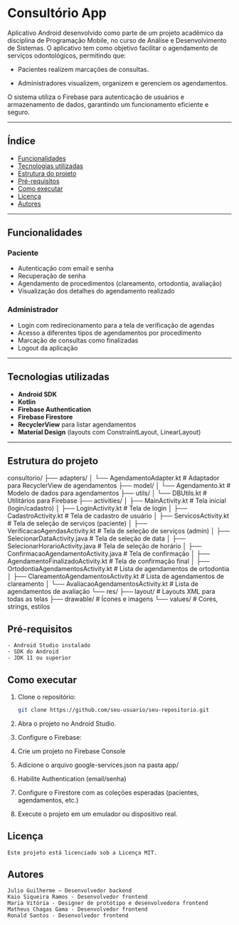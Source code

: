 # Consultório App

Aplicativo Android desenvolvido como parte de um projeto acadêmico da disciplina de Programação Mobile, no curso de Análise e Desenvolvimento de Sistemas. O aplicativo tem como objetivo facilitar o agendamento de serviços odontológicos, permitindo que:

- Pacientes realizem marcações de consultas.

- Administradores visualizem, organizem e gerenciem os agendamentos.

O sistema utiliza o Firebase para autenticação de usuários e armazenamento de dados, garantindo um funcionamento eficiente e seguro.

---

## Índice

- [Funcionalidades](#funcionalidades)
- [Tecnologias utilizadas](#tecnologias-utilizadas)
- [Estrutura do projeto](#estrutura-do-projeto)
- [Pré-requisitos](#pre-requisitos)
- [Como executar](#como-executar)
- [Licença](#licença)
- [Autores](#autores)

---

## Funcionalidades

### Paciente
- Autenticação com email e senha
- Recuperação de senha
- Agendamento de procedimentos (clareamento, ortodontia, avaliação)
- Visualização dos detalhes do agendamento realizado

### Administrador
- Login com redirecionamento para a tela de verificação de agendas
- Acesso a diferentes tipos de agendamentos por procedimento
- Marcação de consultas como finalizadas
- Logout da aplicação

---

## Tecnologias utilizadas

- **Android SDK**
- **Kotlin**
- **Firebase Authentication**
- **Firebase Firestore**
- **RecyclerView** para listar agendamentos
- **Material Design** (layouts com ConstraintLayout, LinearLayout)

---

## Estrutura do projeto

consultorio/
├── adapters/
│   └── AgendamentoAdapter.kt      # Adaptador para RecyclerView de agendamentos
├── model/
│   └── Agendamento.kt            # Modelo de dados para agendamentos
├── utils/
│   └── DBUtils.kt                # Utilitários para Firebase
├── activities/
│   ├── MainActivity.kt           # Tela inicial (login/cadastro)
│   ├── LoginActivity.kt          # Tela de login
│   ├── CadastroActivity.kt       # Tela de cadastro de usuário
│   ├── ServicosActivity.kt       # Tela de seleção de serviços (paciente)
│   ├── VerificacaoAgendasActivity.kt # Tela de seleção de serviços (admin)
│   ├── SelecionarDataActivity.java # Tela de seleção de data
│   ├── SelecionarHorarioActivity.java # Tela de seleção de horário
│   ├── ConfirmacaoAgendamentoActivity.java # Tela de confirmação
│   ├── AgendamentoFinalizadoActivity.kt # Tela de confirmação final
│   ├── OrtodontiaAgendamentosActivity.kt # Lista de agendamentos de ortodontia
│   ├── ClareamentoAgendamentosActivity.kt # Lista de agendamentos de clareamento
│   └── AvaliacaoAgendamentosActivity.kt # Lista de agendamentos de avaliação
└── res/
├── layout/                   # Layouts XML para todas as telas
├── drawable/                 # Ícones e imagens
└── values/                   # Cores, strings, estilos

## Pré-requisitos
    - Android Studio instalado
    - SDK do Android
    - JDK 11 ou superior

## Como executar

1. Clone o repositório:
   ```bash
   git clone https://github.com/seu-usuario/seu-repositorio.git
   
2. Abra o projeto no Android Studio.

3. Configure o Firebase:

4. Crie um projeto no Firebase Console

5. Adicione o arquivo google-services.json na pasta app/

6. Habilite Authentication (email/senha)

7. Configure o Firestore com as coleções esperadas (pacientes, agendamentos, etc.)

8. Execute o projeto em um emulador ou dispositivo real.

## Licença
    Este projeto está licenciado sob a Licença MIT.

## Autores
    Julio Guilherme – Desenvolvedor backend
    Kaio Siqueira Ramos - Desenvolvedor frontend
    Maria Vitória - Designer de protótipo e desenvolvedora frontend
    Matheus Chagas Gama - Desenvolvedor frontend
    Ronald Santos - Desenvolvedor frontend
